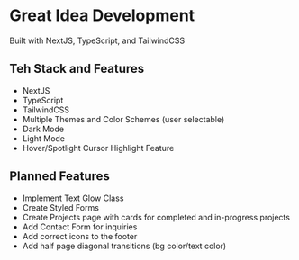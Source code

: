 # Great Idea Development

Built with NextJS, TypeScript, and TailwindCSS

## Teh Stack and Features

- NextJS
- TypeScript
- TailwindCSS
- Multiple Themes and Color Schemes (user selectable)
- Dark Mode
- Light Mode
- Hover/Spotlight Cursor Highlight Feature

## Planned Features

- Implement Text Glow Class
- Create Styled Forms
- Create Projects page with cards for completed and in-progress projects
- Add Contact Form for inquiries
- Add correct icons to the footer
- Add half page diagonal transitions (bg color/text color)
